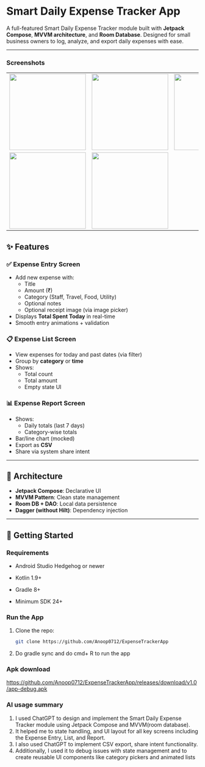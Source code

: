 # Smart Daily Expense Tracker App

A full-featured Smart Daily Expense Tracker module built with **Jetpack Compose**, **MVVM architecture**, and **Room Database**. Designed for small business owners to log, analyze, and export daily expenses with ease.

---

### Screenshots

<table>
  <tr>
    <td><img src="https://github.com/user-attachments/assets/32948e67-82e8-483c-b8eb-c7ef7453f010" width="200"/></td>
    <td><img src="https://github.com/user-attachments/assets/5692cc6a-8dc3-4d28-8f0c-341405b8da7d" width="200"/></td>
    <td><img src="https://github.com/user-attachments/assets/024a6a62-41b6-40fb-8e78-dc0a6e4cda70" width="200"/></td>
  </tr>
  <tr>
    <td><img src="https://github.com/user-attachments/assets/5e7cec44-42d4-4417-b7cd-9d81c03896a7" width="200"/></td>
    <td><img src="https://github.com/user-attachments/assets/1a723997-dd23-459a-90ca-ea731da8beb2" width="200"/></td>
  </tr>
</table>


## ✨ Features

### ✅ Expense Entry Screen
- Add new expense with:
  - Title
  - Amount (₹)
  - Category (Staff, Travel, Food, Utility)
  - Optional notes
  - Optional receipt image (via image picker)
- Displays **Total Spent Today** in real-time
- Smooth entry animations + validation

### 📋 Expense List Screen
- View expenses for today and past dates (via filter)
- Group by **category** or **time**
- Shows:
  - Total count
  - Total amount
  - Empty state UI

### 📊 Expense Report Screen
- Shows:
  - Daily totals (last 7 days)
  - Category-wise totals
- Bar/line chart (mocked)
- Export as **CSV**
- Share via system share intent

---

## 🧱 Architecture

- **Jetpack Compose**: Declarative UI
- **MVVM Pattern**: Clean state management
- **Room DB + DAO**: Local data persistence
- **Dagger (without Hilt)**: Dependency injection

---

## 🚀 Getting Started

### Requirements
- Android Studio Hedgehog or newer
- Kotlin 1.9+
- Gradle 8+

- Minimum SDK 24+

### Run the App
1. Clone the repo:
   ```bash
   git clone https://github.com/Anoop0712/ExpenseTrackerApp
2. Do gradle sync and do cmd+ R to run the app


### Apk download
https://github.com/Anoop0712/ExpenseTrackerApp/releases/download/v1.0/app-debug.apk

### AI usage summary
1. I used ChatGPT to design and implement the Smart Daily Expense Tracker module using Jetpack Compose and MVVM(room database).
2. It helped me to state handling, and UI layout for all key screens including the Expense Entry, List, and Report.
3. I also used ChatGPT to implement CSV export, share intent functionality. 
4. Additionally, I used it to debug issues with state management and to create reusable UI components like category pickers and animated lists
